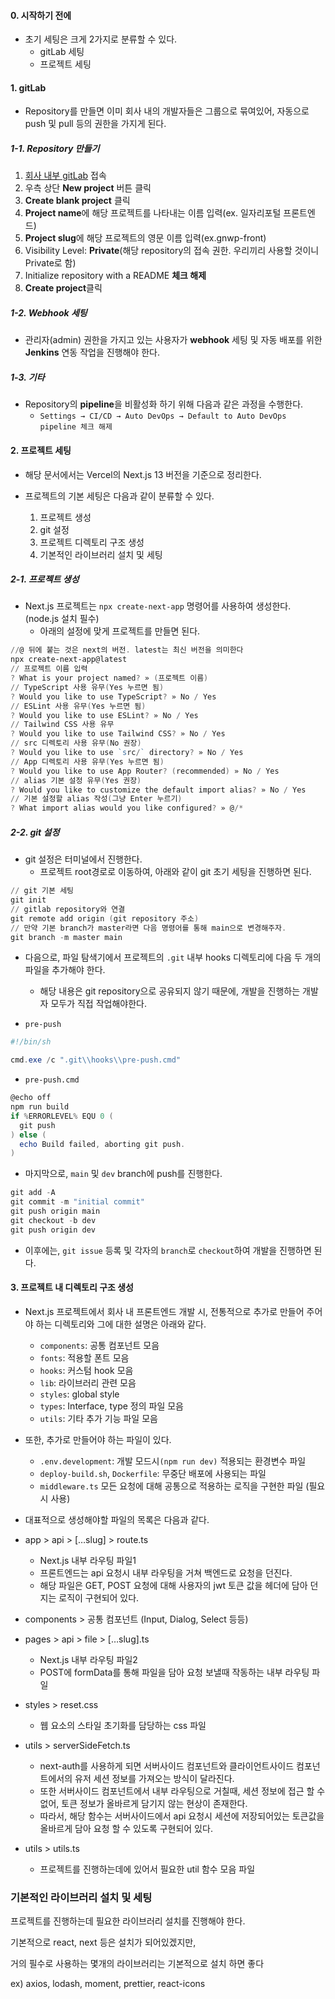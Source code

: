 
#### 0. 시작하기 전에

- 초기 세팅은 크게 2가지로 분류할 수 있다.
	- gitLab 세팅
	- 프로젝트 세팅

#### 1. gitLab

- Repository를 만들면 이미 회사 내의 개발자들은 그룹으로 묶여있어, 자동으로 push 및 pull 등의 권한을 가지게 된다.

##### 1-1. Repository 만들기
1. [회사 내부 gitLab](http://gitlab.deps.kr/) 접속
2. 우측 상단 **New project** 버튼 클릭
3. **Create blank project** 클릭
4. **Project name**에 해당 프로젝트를 나타내는 이름 입력(ex. 일자리포털 프론트엔드)
5. **Project slug**에 해당 프로젝트의 영문 이름 입력(ex.gnwp-front)
6. Visibility Level: **Private**(해당 repository의 접속 권한. 우리끼리 사용할 것이니 Private로 함)
7. Initialize repository with a README **체크 해제**
8. **Create project**클릭

##### 1-2. Webhook 세팅
- 관리자(admin) 권한을 가지고 있는 사용자가 **webhook** 세팅 및 자동 배포를 위한 **Jenkins** 연동 작업을 진행해야 한다.

##### 1-3. 기타
- Repository의 **pipeline**을 비활성화 하기 위해 다음과 같은 과정을 수행한다.
	- `Settings → CI/CD → Auto DevOps → Default to Auto DevOps pipeline 체크 해제`


#### 2. 프로젝트 세팅

- 해당 문서에서는 Vercel의 Next.js 13 버전을 기준으로 정리한다.

- 프로젝트의 기본 세팅은 다음과 같이 분류할 수 있다.
	1. 프로젝트 생성
	2. git 설정
	3. 프로젝트 디렉토리 구조 생성
	4. 기본적인 라이브러리 설치 및 세팅

##### 2-1. 프로젝트 생성
- Next.js 프로젝트는 `npx create-next-app` 명령어를 사용하여 생성한다. (node.js 설치 필수)
	-  아래의 설정에 맞게 프로젝트를 만들면 된다.

```powershell
//@ 뒤에 붙는 것은 next의 버전. latest는 최신 버전을 의미한다
npx create-next-app@latest
// 프로젝트 이름 입력
? What is your project named? » (프로젝트 이름)
// TypeScript 사용 유무(Yes 누르면 됨)
? Would you like to use TypeScript? » No / Yes
// ESLint 사용 유무(Yes 누르면 됨)
? Would you like to use ESLint? » No / Yes
// Tailwind CSS 사용 유무
? Would you like to use Tailwind CSS? » No / Yes
// src 디렉토리 사용 유무(No 권장)
? Would you like to use `src/` directory? » No / Yes
// App 디렉토리 사용 유무(Yes 누르면 됨)
? Would you like to use App Router? (recommended) » No / Yes
// alias 기본 설정 유무(Yes 권장)
? Would you like to customize the default import alias? » No / Yes
// 기본 설정할 alias 작성(그냥 Enter 누르기)
? What import alias would you like configured? » @/*
```

##### 2-2. git 설정
- git 설정은 터미널에서 진행한다.
	-  프로젝트 root경로로 이동하여, 아래와 같이 git 초기 세팅을 진행하면 된다.

```powershell
// git 기본 세팅
git init
// gitlab repository와 연결
git remote add origin (git repository 주소)
// 만약 기본 branch가 master라면 다음 명령어를 통해 main으로 변경해주자.
git branch -m master main
```

- 다음으로, 파일 탐색기에서 프로젝트의 `.git` 내부 hooks 디렉토리에 다음 두 개의 파일을 추가해야 한다.
	- 해당 내용은 git repository으로 공유되지 않기 때문에, 개발을 진행하는 개발자 모두가 직접 작업해야한다.

- `pre-push`
```powershell
#!/bin/sh

cmd.exe /c ".git\\hooks\\pre-push.cmd"
```

- `pre-push.cmd`
```powershell
@echo off
npm run build
if %ERRORLEVEL% EQU 0 (
  git push
) else (
  echo Build failed, aborting git push.
)
```

- 마지막으로, `main` 및 `dev` branch에 push를 진행한다.
```powershell
git add -A
git commit -m "initial commit"
git push origin main
git checkout -b dev
git push origin dev
```

- 이후에는, `git issue` 등록 및 각자의 `branch`로 `checkout`하여 개발을 진행하면 된다.


#### 3. 프로젝트 내 디렉토리 구조 생성

- Next.js 프로젝트에서 회사 내 프론트엔드 개발 시, 전통적으로 추가로 만들어 주어야 하는 디렉토리와 그에 대한 설명은 아래와 같다.
	- `components`: 공통 컴포넌트 모음
	- `fonts`: 적용할 폰트 모음
	- `hooks`: 커스텀 hook 모음
	- `lib`: 라이브러리 관련 모음
	- `styles`: global style
	- `types`: Interface, type 정의 파일 모음
	- `utils`: 기타 추가 기능 파일 모음

- 또한, 추가로 만들어야 하는 파일이 있다.
	- `.env.development`: 개발 모드시`(npm run dev)` 적용되는 환경변수 파일
	- `deploy-build.sh`, `Dockerfile`: 무중단 배포에 사용되는 파일
	- `middleware.ts` 모든 요청에 대해 공통으로 적용하는 로직을 구현한 파일 (필요 시 사용)


- 대표적으로 생성해야할 파일의 목록은 다음과 같다.

- app > api > […slug] > route.ts
    - Next.js 내부 라우팅 파일1
    - 프론트엔드는 api 요청시 내부 라우팅을 거쳐 백엔드로 요청을 던진다.
    - 해당 파일은 GET, POST 요청에 대해 사용자의 jwt 토큰 값을 헤더에 담아 던지는 로직이 구현되어 있다.
- components > 공통 컴포넌트 (Input, Dialog, Select 등등)
- pages > api > file > […slug].ts
    - Next.js 내부 라우팅 파일2
    - POST에 formData를 통해 파일을 담아 요청 보낼때 작동하는 내부 라우팅 파일
- styles > reset.css
    - 웹 요소의 스타일 초기화를 담당하는 css 파일
- utils > serverSideFetch.ts
    - next-auth를 사용하게 되면 서버사이드 컴포넌트와 클라이언트사이드 컴포넌트에서의 유저 세션 정보를 가져오는 방식이 달라진다.
    - 또한 서버사이드 컴포넌트에서 내부 라우팅으로 거칠때, 세션 정보에 접근 할 수 없어, 토큰 정보가 올바르게 담기지 않는 현상이 존재한다.
    - 따라서, 해당 함수는 서버사이드에서 api 요청시 세션에 저장되어있는 토큰값을 올바르게 담아 요청 할 수 있도록 구현되어 있다.
- utils > utils.ts
    - 프로젝트를 진행하는데에 있어서 필요한 util 함수 모음 파일

### 기본적인 라이브러리 설치 및 세팅

프로젝트를 진행하는데 필요한 라이브러리 설치를 진행해야 한다.

기본적으로 react, next 등은 설치가 되어있겠지만,

거의 필수로 사용하는 몇개의 라이브러리는 기본적으로 설치 하면 좋다

ex) axios, lodash, moment, prettier, react-icons